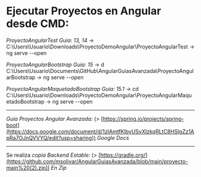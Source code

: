 # Ejecutar Proyectos en Angular desde CMD:

*ProyectoAngularTest Guia: 13, 14*
-> C:\Users\Usuario\Downloads\ProyectoDemoAngular\ProyectoAngularTest
-> ng serve --open

*ProyectoAngularBootstrap Guia: 15*
-> d C:\Users\Usuario\Documents\GitHub\AngularGuiasAvanzada\ProyectoAngularBootstrap
-> ng serve --open

*ProyectoAngularMaquetadoBootstrap Guia: 15.1*
-> cd C:\Users\Usuario\Downloads\ProyectoDemoAngular\ProyectoAngularMaquetadoBootstrap
-> ng serve --open

****************************************************************************************************************************************************
*Guia Proyectos Angular Avanzada:* (> [https://spring.io/projects/spring-boot](https://docs.google.com/document/d/1zIAmtfKlbvUSvXIzkqRLtC8HSlgZz1ApRa7OJnQVVYQ/edit?usp=sharing)) *Google Docs*
****************************************************************************************************************************************************
Se realiza *copia Backend Estable:* (> [https://gradle.org/](https://github.com/msolivar/AngularGuiasAvanzada/blob/main/proyecto-main%20(2).zip)) *En Zip*
